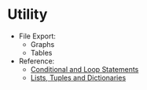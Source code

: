 # Utility
* File Export:
  - Graphs
  - Tables
* Reference:
  - [Conditional and Loop Statements](https://github.com/danielrferreira/pySTETV/main/add_lists_helper/Utility/Reference/Conditional%20and%20Loops)
  - [Lists, Tuples and Dictionaries](https://github.com/danielrferreira/pySTETV/main/add_lists_helper/Utility/Reference/Lists%20Tuples%20and%20Dictionaries)

